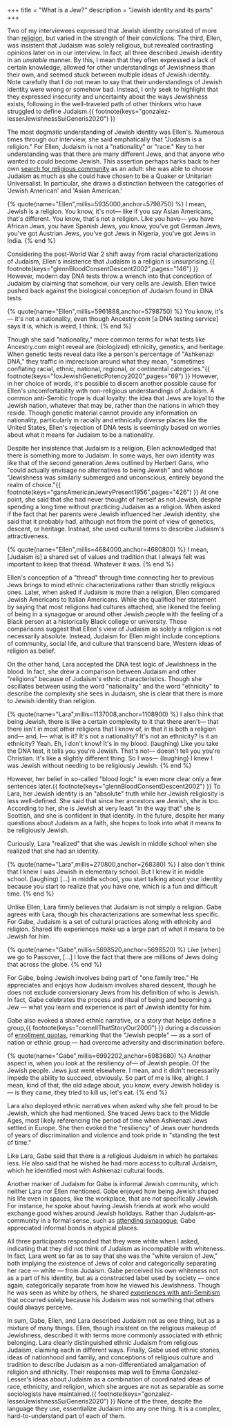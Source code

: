 +++
title = "What is a Jew?"
description = "Jewish identity and its parts"
+++

Two of my interviewees expressed that Jewish identity consisted of more than [religion](@/sections/going-to-synagogue.md), but varied in the strength of their convictions.
The third, Ellen, was insistent that Judaism was solely religious, but revealed contrasting opinions later on in our interview.
In fact, all three described Jewish identity in an *unstable* manner.
By this, I mean that they often expressed a lack of certain knowledge, allowed for other understandings of Jewishness than their own, and seemed stuck between multiple ideas of Jewish identity.
Note carefully that I do not mean to say that their understandings of Jewish identity were wrong or somehow bad.
Instead, I only seek to highlight that they expressed insecurity and uncertainty about the ways Jewishness exists, following in the well-traveled path of other thinkers who have struggled to define Judaism.{{ footnote(keys="gonzalez-lesserJewishnessSuiGeneris2020") }}

The most dogmatic understanding of Jewish identity was Ellen's.
Numerous times through our interview, she said emphatically that "Judaism is a religion."
For Ellen, Judaism is not a "nationality" or "race."
Key to her understanding was that there are many different Jews, and that anyone who wanted to could become Jewish.
This assertion perhaps harks back to her own [search for religious community](@/sections/going-to-synagogue.md) as an adult: she was able to choose Judaism as much as she could have chosen to be a Quaker or Unitarian Universalist.
In particular, she draws a distinction between the categories of 'Jewish American' and 'Asian American.'

{% quote(name="Ellen",millis=5935000,anchor=5798750) %}
I mean, Jewish is a religion. You know, it's not— like if you say Asian Americans, that's different. You know, that's not a religion. Like you have— you have African Jews, you have Spanish Jews, you know, you've got German Jews, you've got Austrian Jews, you've got Jews in Nigeria, you've got Jews in India.
{% end %}

Considering the post-World War 2 shift away from racial characterizations of Judaism, Ellen's insistence that Judaism is a religion is unsurprising.{{ footnote(keys="glennBloodConsentDescent2002",pages="146") }}
However, modern day DNA tests throw a wrench into that conception of Judaism by claiming that somehow, our very cells are Jewish.
Ellen twice pushed back against the biological conception of Judaism found in DNA tests.

{% quote(name="Ellen",millis=5961888,anchor=5798750) %}
You know, it's— it's not a nationality, even though Ancestry.com [a DNA testing service] says it is, which is weird, I think.
{% end %}

Though she said "nationality," more common terms for what tests like Ancestry.com might reveal are (biologized) ethnicity, genetics, and heritage.
When genetic tests reveal data like a person's percentage of "Ashkenazi DNA," they traffic in imprecision around what they mean, "sometimes conflating racial, ethnic, national, regional, or continental categories."{{ footnote(keys="foxJewishGeneticPotency2020",pages="69") }}
However, in her choice of words, it's possible to discern another possible cause for Ellen's uncomfortability with non-religious understandings of Judaism.
A common anti-Semitic trope is dual loyalty: the idea that Jews are loyal to the Jewish nation, whatever that may be, rather than the nations in which they reside.
Though genetic material cannot provide any information on nationality, particularly in racially and ethnically diverse places like the United States, Ellen's rejection of DNA tests is seemingly based on worries about what it means for Judaism to be a nationality. 

Despite her insistence that Judaism is a religion, Ellen acknowledged that there is something more to Judaism.
In some ways, her own identity was like that of the second generation Jews outlined by Herbert Gans, who "could actually envisage no alternatives to being Jewish" and whose "Jewishness was similarly submerged and unconscious, entirely beyond the realm of choice."{{ footnote(keys="gansAmericanJewryPresent1956",pages="426") }}
At one point, she said that she had never thought of herself as not Jewish, despite spending a long time without practicing Judaism as a religion.
When asked if the fact that her parents were Jewish influenced her Jewish identity, she said that it probably had, although not from the point of view of genetics, descent, or heritage.
Instead, she used cultural terms to describe Judaism's attractiveness.

{% quote(name="Ellen",millis=4684000,anchor=4680800) %}
I mean, [Judaism is] a shared set of values and tradition that I always felt was important to keep that thread. Whatever it was.
{% end %}

Ellen's conception of a "thread" through time connecting her to previous Jews brings to mind ethnic characterizations rather than strictly religious ones.
Later, when asked if Judaism is more than a religion, Ellen compared Jewish Americans to Italian Americans.
While she qualified her statement by saying that most religions had cultures attached, she likened the feeling of being in a synagogue or around other Jewish people with the feeling of a Black person at a historically Black college or university.
These comparisons suggest that Ellen's view of Judaism as solely a religion is not necessarily absolute.
Instead, Judaism for Ellen might include conceptions of community, social life, and culture that transcend bare, Western ideas of religion as belief.

On the other hand, Lara accepted the DNA test logic of Jewishness in the blood.
In fact, she drew a comparison between Judaism and other "religions" because of Judaism's ethnic characteristics.
Though she oscillates between using the word "nationality" and the word "ethnicity" to describe the complexity she sees in Judaism, she is clear that there is more to Jewish identity than religion.

{% quote(name="Lara",millis=1137008,anchor=1108900) %}
I also think that being Jewish, there is like a certain complexity to it that there aren't— that there isn't in most other religions that I know of, in that it is both a religion and— and, I— what is it? It's not a nationality? It's not an ethnicity? Is it an ethnicity? Yeah. Eh, I don't know! It's in my blood. (laughing) Like you take the DNA test, it tells you you're Jewish. That's not— doesn't tell you you're Christian. It's like a slightly different thing. So I was— (laughing) I knew I was Jewish without needing to be religiously Jewish.
{% end %}

However, her belief in so-called "blood logic" is even more clear only a few sentences later.{{ footnote(keys="glennBloodConsentDescent2002") }}
To Lara, her Jewish identity is an "absolute" truth while her Jewish religiosity is less well-defined.
She said that since her ancestors are Jewish, she is too.
According to her, she is Jewish at very least "in the way that" she is Scottish, and she is confident in that identity.
In the future, despite her many questions about Judaism as a faith, she hopes to look into what it means to be religiously Jewish.

Curiously, Lara "realized" that she was Jewish in middle school when she realized that she had an identity.

{% quote(name="Lara",millis=270800,anchor=268380) %}
I also don't think that I knew I was Jewish in elementary school. But I knew it in middle school. (laughing) [...] in middle school, you start talking about your identity because you start to realize that you have one, which is a fun and difficult time.
{% end %}

Unlike Ellen, Lara firmly believes that Judaism is not simply a religion.
Gabe agrees with Lara, though his characterizations are somewhat less specific.
For Gabe, Judaism is a set of cultural practices along with ethnicity and religion.
Shared life experiences make up a large part of what it means to be Jewish for him.

{% quote(name="Gabe",millis=5698520,anchor=5698520) %}
Like [when] we go to Passover, [...] I love the fact that there are millions of Jews doing that across the globe.
{% end %}

For Gabe, being Jewish involves being part of "one family tree."
He appreciates and enjoys how Judaism involves shared descent, though he does not exclude conversionary Jews from his definition of who is Jewish.
In fact, Gabe celebrates the process and ritual of being and becoming a Jew — what you learn and experience is part of Jewish identity for him.

Gabe also evoked a shared ethnic narrative, or a story that helps define a group,{{ footnote(keys="cornellThatStoryOur2000") }} during a discussion of [enrollment quotas](@/sections/model-minority.md), remarking that the "Jewish people" — as a sort of nation or ethnic group — had overcome adversity and discrimination before.

{% quote(name="Gabe",millis=6992202,anchor=6983680) %}
Another aspect is, when you look at the resiliency of— of Jewish people. Of the Jewish people. Jews just went elsewhere. I mean, and it didn't necessarily impede the ability to succeed, obviously. So part of me is like, alright. I mean, kind of that, the old adage about, you know, every Jewish holiday is— is they came, they tried to kill us, let's eat.
{% end %}

Lara also deployed ethnic narratives when asked why she felt proud to be Jewish, which she had mentioned.
She traced Jews back to the Middle Ages, most likely referencing the period of time when Ashkenazi Jews settled in Europe.
She then evoked the "resiliency" of Jews over hundreds of years of discrimination and violence and took pride in "standing the test of time."

Like Lara, Gabe said that there is a religious Judaism in which he partakes less.
He also said that he wished he had more access to cultural Judaism, which he identified most with Ashkenazi cultural foods.

Another marker of Judaism for Gabe is informal Jewish community, which neither Lara nor Ellen mentioned.
Gabe enjoyed how being Jewish shaped his life even in spaces, like the workplace, that are not specifically Jewish.
For instance, he spoke about having Jewish friends at work who would exchange good wishes around Jewish holidays.
Rather than Judaism-as-community in a formal sense, such as [attending synagogue](@/sections/going-to-synagogue.md), Gabe appreciated informal bonds in atypical places.

All three participants responded that they were white when I asked, indicating that they did not think of Judaism as incompatible with whiteness.
In fact, Lara went so far as to say that she was the "white version of Jew," both implying the existence of Jews of color and categorically separating her race — white — from Judaism.
Gabe perceived his own whiteness not as a part of his identity, but as a constructed label used by society — once again, categorically separate from how he viewed his Jewishness.
Though he was seen as white by others, he shared [experiences with anti-Semitism](@/sections/anti-semitism.md) that occurred solely because his Judaism was not something that others could always perceive.

In sum, Gabe, Ellen, and Lara described Judaism not as one thing, but as a mixture of many things.
Ellen, though insistent on the religious makeup of Jewishness, described it with terms more commonly associated with ethnic belonging.
Lara clearly distinguished ethnic Judaism from religious Judaism, claiming each in different ways.
Finally, Gabe used ethnic stories, ideas of nationhood and family, and conceptions of religious culture and tradition to describe Judaism as a non-differentiated amalgamation of religion and ethnicity.
Their responses map well to Emma Gonzalez-Lesser's ideas about Judaism as a combination of coordinated ideas of race, ethnicity, and religion, which she argues are not as separable as some sociologists have maintained.{{ footnote(keys="gonzalez-lesserJewishnessSuiGeneris2020") }}
None of the three, despite the language they use, essentialize Judaism into any one thing.
It is a complex, hard-to-understand part of each of them.
